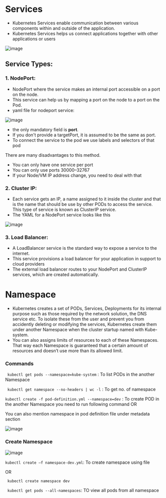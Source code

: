 # Services
- Kubernetes Services enable communication between various components within and outside of the application.
- Kubernetes Services helps us connect applications together with other applications or users

![image](https://user-images.githubusercontent.com/87442305/210403253-01800fc8-a71e-4588-9f1c-29d2e20f864f.png)

## Service Types:

### 1. NodePort:
- NodePort where the service makes an internal port accessible on a port on the node.
- This service can help us by mapping a port on the node to a port on the Pod.
- yaml file for nodeport service:

![image](https://user-images.githubusercontent.com/87442305/210406420-dc0ee3a1-d2e8-401b-a1d5-8bfd54991496.png)

- the only mandatory field is **port**.
- If you don't provide a targetPort, it is assumed to be the same as port.
- To connect the service to the pod we use labels and selectors of that pod

There are many disadvantages to this method.

- You can only have one service per port
- You can only use ports 30000–32767
- If your Node/VM IP address change, you need to deal with that

### 2. Cluster IP: 
- Each service gets an IP, a name assigned to it inside the cluster and that is the name that should be use by other PODs to access the service. This type of service is known as ClusterIP service.
- The YAML for a NodePort service looks like this

![image](https://user-images.githubusercontent.com/87442305/210409929-16b50a4d-90ba-49e7-b7af-c9bad7cf0a41.png)

### 3. Load Balancer:

- A LoadBalancer service is the standard way to expose a service to the internet.
- This service provisions a load balancer for your application in support to cloud providers
- The external load balancer routes to your NodePort and ClusterIP services, which are created automatically.

# Namespace
- Kubernetes creates a set of PODs, Services, Deployments for its internal purpose such as those required by the network solution, the DNS service etc. To isolate these from the user and prevent you from accidently deleting or modifying the services, Kubernetes create them under another Namespace when the cluster startup named with Kube-system.
- You can also assigns limits of resources to each of these Namespaces. That way each Namespace is guaranteed that a certain amount of resources and doesn’t use more than its allowed limit.

### Commands
``` kubectl get pods --namespace=kube-system``` : To list PODs in the another Namespace

``` kubectl get namespace --no-headers | wc -l``` : To get no. of namespace 

```kubectl create -f pod-definition.yml --namespace=dev``` : To create POD in the another Namespace you need to run following command
OR

You can also mention namespace in pod definition file under metadata section

![image](https://user-images.githubusercontent.com/87442305/210417269-422d301f-16dd-41f6-a145-6c009cdf59de.png)

### Create Namespace
![image](https://user-images.githubusercontent.com/87442305/210417431-9f877afa-c1d2-416a-a72f-f68c4cd2f77f.png)

```kubectl create –f namespace-dev.yml```: To create namespace using file 

OR

``` kubectl create namespace dev```

``` kubectl get pods --all-namespaces```: TO view all pods from all namespace


